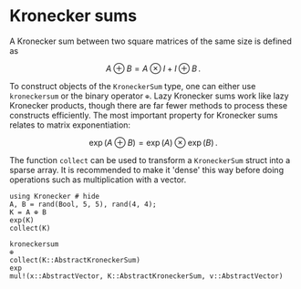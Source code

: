 # Kronecker sums

A Kronecker sum between two square matrices of the same size is defined as

```math
A \oplus B = A ⊗ I + I \oplus B\,.
```

To construct objects of the `KroneckerSum` type, one can either use `kroneckersum` or the binary operator `⊕`. Lazy Kronecker sums work like lazy Kronecker products, though there are far fewer methods to process these constructs efficiently. The most important property for Kronecker sums relates to matrix exponentiation:
```math
\exp(A \oplus B) = \exp(A) \otimes \exp(B)\,.
```
The function `collect` can be used to transform a `KroneckerSum` struct into a sparse array. It is recommended to make it 'dense' this way before doing operations such as multiplication with a vector.

```@repl
using Kronecker # hide
A, B = rand(Bool, 5, 5), rand(4, 4);
K = A ⊕ B
exp(K)
collect(K)
```

```@docs
kroneckersum
⊕
collect(K::AbstractKroneckerSum)
exp
mul!(x::AbstractVector, K::AbstractKroneckerSum, v::AbstractVector)
```
